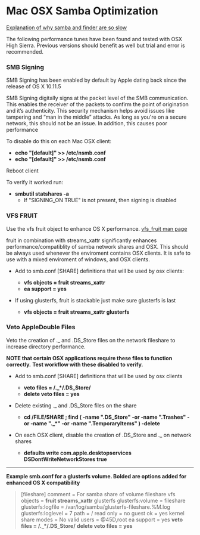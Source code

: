 # Mac OSX Samba Optimization

[Explanation of why samba and finder are so slow](https///lists.samba.org/archive/samba/2014-September/184761.html)

The following performance tunes have been found and tested with OSX High Sierra. Previous versions should benefit as well but trial and error is recommended.

### SMB Signing

SMB Signing has been enabled by default by Apple dating back since the release of OS X 10.11.5

SMB Signing digitally signs at the packet level of the SMB communication. This enables the receiver of the packets to confirm the point of origination and it’s authenticity. This security mechanism helps avoid issues like tampering and “man in the middle” attacks. As long as you're on a secure network, this should not be an issue. In addition, this causes poor performance

To disable do this on each Mac OSX client:

   * **echo "[default]" >> /etc/nsmb.conf**
   * **echo "[default]" >> /etc/nsmb.conf**

Reboot client

To verify it worked run:

   * **smbutil statshares -a**
     * If "SIGNING_ON                    TRUE" is not present, then signing is disabled



### VFS FRUIT

Use the vfs fruit object to enhance OS X performance. [vfs_fruit man page](https///www.mankier.com/8/vfs_fruit)

fruit in combination with streams_xattr significantly enhances performance/compatiblity of samba network shares and OSX. This should be always used whenever the enviroment contains OSX clients. It is safe to use with a mixed enviroment of windows, and OSX clients.


*  Add to smb.conf [SHARE] definitions that will be used by osx clients:
    * **vfs objects = fruit streams_xattr**
    * **ea support = yes**

*  If using glusterfs, fruit is stackable just make sure glusterfs is last
    * **vfs objects = fruit streams_xattr glusterfs**
   
### Veto AppleDouble Files

Veto the creation of ._ and .DS_Store files on the network fileshare to increase directory performance.

**NOTE that certain OSX applications require these files to function correctly.** 
**Test workflow with these disabled to verify.**


*  Add to smb.conf [SHARE] definitions that will be used by osx clients
      * **veto files = /._*/.DS_Store/**
      * **delete veto files = yes**
*  Delete existing ._ and .DS_Store files on the share
      * **cd /FILE/SHARE ; find \( -name ".DS_Store" -or -name ".Trashes" -or -name "._*" -or -name ".TemporaryItems" \) -delete**

*  On each OSX client, disable the creation of .DS_Store and ._ on network shares 
      * **defaults write com.apple.desktopservices DSDontWriteNetworkStores true**
----

**Example smb.conf for a glusterfs volume. Bolded are options added for enhanced OS X compatibility**


>[fileshare]
>comment = For samba share of volume fileshare
>vfs objects = **fruit streams_xattr** glusterfs
>glusterfs:volume = fileshare
>glusterfs:logfile = /var/log/samba/glusterfs-fileshare.%M.log
>glusterfs:loglevel = 7
>path = /
>read only = no
>guest ok = yes
>kernel share modes = No
>valid users = @45D,root
>ea support = yes
>**veto files = /._*/.DS_Store/**
>**delete veto files = yes**


